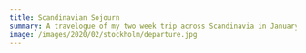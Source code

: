 ```yaml
---
title: Scandinavian Sojourn
summary: A travelogue of my two week trip across Scandinavia in January and February 2020.
image: /images/2020/02/stockholm/departure.jpg
---
```

